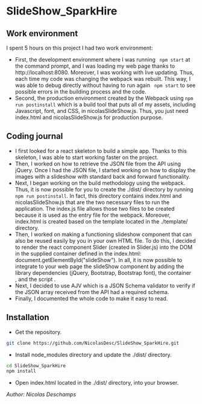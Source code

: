 # SlideShow_SparkHire

## Work environment
I spent 5 hours on this project
I had two work environment:
* First, the development environment where I was running ``` npm start``` at the command prompt, and I was loading my web page thanks
to http://localhost:8080. Moreover, I was working with live updating. Thus, each time my code was changing the webpack was rebuilt.
This way, I was able to debug directly without having to run again ``` npm start``` to see possible errors in the building process and the code.
* Second, the production environment created by the Webpack using ```npm run postinstall``` which is a build tool that puts all of my assets, including Javascript, font, and CSS, in nicolasSlideShow.js.
Thus, you just need index.html and nicolasSlideShow.js for production purpose.

## Coding journal
* I first looked for a react skeleton to build a simple app. Thanks to this skeleton, I was able to start working faster on the project.
* Then, I worked on how to retrieve the JSON file from the API using jQuery. Once I had the JSON file, I started working on how to display the images with a slideshow with standard back and forward functionality.
* Next, I began working on the build methodology using the webpack. Thus, it is now possible for you to create the ./dist/ directory by running ```npm run postinstall```. In fact, this directory contains index.html and nicolasSlideShow.js that are the two necessary files to run the application. The index.js file allows those two files to be created because it is used as the entry file for the webpack. Moreover, index.html is created based on the template located in the ./template/ directory.
* Then, I worked on making a functioning slideshow component that can also be reused easily by you in your own HTML file.
To do this, I decided to render the react component Slider (created in Slider.js) into the DOM in the supplied container defined 
in the index.html: document.getElementById("slideShow"). In all, it is now possible to integrate to your web page the slideShow component by adding the library dependencies (jQuery, Bootstrap, Bootstrap font), the container <div id='slideShow'></div>, 
and the script <script type="text/javascript" src="nicolasSlideShow.js"></script>.
* Next, I decided to use AJV which is a JSON Schema validator to verify if the JSON array received from the API had a required schema.
* Finally, I documented the whole code to make it easy to read. 

## Installation
* Get the repository.
```bash
git clone https://github.com/NicolasDesc/SlideShow_SparkHire.git
```
* Install node_modules directory and update the ./dist/ directory.
```bash
cd SlideShow_SparkHire
npm install
```
* Open index.html located in the ./dist/ directory, into your browser.


*Author: Nicolas Deschamps*
